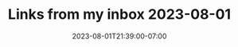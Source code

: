 ﻿---
layout: post
title:  "Links from my inbox 2023-08-01"
date:   2023-08-01T21:39:00-07:00
categories: links
---
